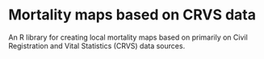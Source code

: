 # Mortality maps based on CRVS data

An R library for creating local mortality maps based on primarily on Civil Registration and Vital Statistics (CRVS) data sources.

